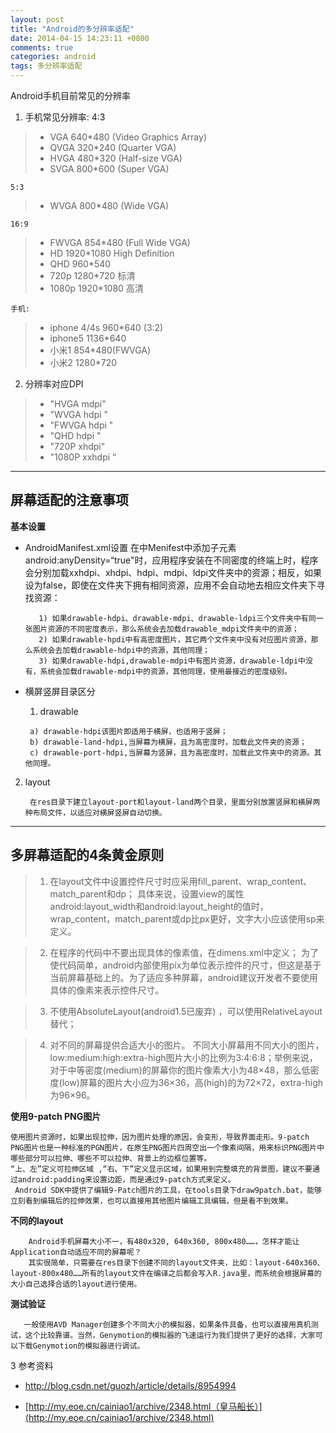 ```yaml
---
layout: post
title: "Android的多分辨率适配"
date: 2014-04-15 14:23:11 +0800
comments: true
categories: android
tags: 多分辨率适配
---
```


Android手机目前常见的分辨率

 1. 手机常见分辨率:
    4:3
> * VGA   640*480 (Video Graphics Array)
> * QVGA  320*240 (Quarter VGA)
> * HVGA  480*320 (Half-size VGA)
> * SVGA  800*600 (Super VGA)
<!--more--> 
    5:3
> * WVGA  800*480 (Wide VGA)

    16:9
> * FWVGA 854*480 (Full Wide VGA)
> * HD        1920*1080 High Definition
> * QHD     960*540
> * 720p    1280*720  标清
> * 1080p  1920*1080 高清

    手机:

> * iphone 4/4s    960*640 (3:2)
> * iphone5         1136*640
> * 小米1             854*480(FWVGA)
> * 小米2             1280*720
 
 2. 分辨率对应DPI

> * "HVGA    mdpi"
> * "WVGA   hdpi "
> * "FWVGA hdpi "
> * "QHD      hdpi "
> * "720P     xhdpi"
> * "1080P   xxhdpi “

------------------
## 屏幕适配的注意事项	

 **基本设置**

 - AndroidManifest.xml设置
      在中Menifest中添加子元素 android:anyDensity=“true"时，应用程序安装在不同密度的终端上时，程序会分别加载xxhdpi、xhdpi、hdpi、mdpi、ldpi文件夹中的资源；相反，如果设为false，即使在文件夹下拥有相同资源，应用不会自动地去相应文件夹下寻找资源：

          1) 如果drawable-hdpi、drawable-mdpi、drawable-ldpi三个文件夹中有同一张图片资源的不同密度表示，那么系统会去加载drawable_mdpi文件夹中的资源；
          2) 如果drawable-hpdi中有高密度图片，其它两个文件夹中没有对应图片资源，那么系统会去加载drawable-hdpi中的资源，其他同理；
          3) 如果drawable-hdpi,drawable-mdpi中有图片资源，drawable-ldpi中没有，系统会加载drawable-mdpi中的资源，其他同理，使用最接近的密度级别。

 - 横屏竖屏目录区分
      1) drawable

        a) drawable-hdpi该图片即适用于横屏，也适用于竖屏；
        b) drawable-land-hdpi,当屏幕为横屏，且为高密度时，加载此文件夹的资源；
        c) drawable-port-hdpi,当屏幕为竖屏，且为高密度时，加载此文件夹中的资源。其他同理。

  2) layout

          在res目录下建立layout-port和layout-land两个目录，里面分别放置竖屏和横屏两种布局文件，以适应对横屏竖屏自动切换。

 


----------


## 多屏幕适配的4条黄金原则

> 1) 在layout文件中设置控件尺寸时应采用fill_parent、wrap_content、match_parent和dp；
     具体来说，设置view的属性android:layout_width和android:layout_height的值时，wrap_content，match_parent或dp比px更好，文字大小应该使用sp来定义。

> 2) 在程序的代码中不要出现具体的像素值，在dimens.xml中定义；
     为了使代码简单，android内部使用pix为单位表示控件的尺寸，但这是基于当前屏幕基础上的。为了适应多种屏幕，android建议开发者不要使用具体的像素来表示控件尺寸。

>3) 不使用AbsoluteLayout(android1.5已废弃) ，可以使用RelativeLayout替代；

>4) 对不同的屏幕提供合适大小的图片。
   不同大小屏幕用不同大小的图片，low:medium:high:extra-high图片大小的比例为3:4:6:8；举例来说，对于中等密度(medium)的屏幕你的图片像素大小为48×48，那么低密度(low)屏幕的图片大小应为36×36，高(high)的为72×72，extra-high为96×96。

**使用9-patch PNG图片**

    使用图片资源时，如果出现拉伸，因为图片处理的原因，会变形，导致界面走形。9-patch PNG图片也是一种标准的PGN图片，在原生PNG图片四周空出一个像素间隔，用来标识PNG图片中哪些部分可以拉伸、哪些不可以拉伸、背景上的边框位置等。
    “上、左”定义可拉伸区域 ,“右、下”定义显示区域，如果用到完整填充的背景图，建议不要通过android:padding来设置边距，而是通过9-patch方式来定义。
     Android SDK中提供了编辑9-Patch图片的工具，在tools目录下draw9patch.bat，能够立刻看到编辑后的拉伸效果，也可以直接用其他图片编辑工具编辑，但是看不到效果。
 

**不同的layout**

        Android手机屏幕大小不一，有480x320, 640x360, 800x480……，怎样才能让Application自动适应不同的屏幕呢？
        其实很简单，只需要在res目录下创建不同的layout文件夹，比如：layout-640x360、layout-800x480……所有的layout文件在编译之后都会写入R.java里，而系统会根据屏幕的大小自己选择合适的layout进行使用。

  **测试验证**
    
       一般使用AVD Manager创建多个不同大小的模拟器，如果条件具备，也可以直接用真机测试，这个比较靠谱。当然，Genymotion的模拟器的飞速运行为我们提供了更好的选择，大家可以下载Genymotion的模拟器进行调试。

3 参考资料

 * <http://blog.csdn.net/guozh/article/details/8954994>
 
 * [http://my.eoe.cn/cainiao1/archive/2348.html（皇马船长）](http://my.eoe.cn/cainiao1/archive/2348.html)

